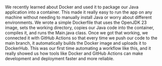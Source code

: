 We recently learned about Docker and used it to package our Java application into a container. This made it really easy to run the app on any machine without needing to manually install Java or worry about different environments. We wrote a simple Dockerfile that uses the OpenJDK 23 image, sets the working directory, copies our Java code into the container, compiles it, and runs the Main.java class. Once we got that working, we connected it with GitHub Actions so that every time we push our code to the main branch, it automatically builds the Docker image and uploads it to DockerHub. This was our first time automating a workflow like this, and it really showed us how tools like Docker and GitHub Actions can make development and deployment faster and more reliable.

